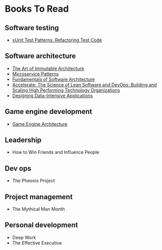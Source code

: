 # Books To Read

## Software testing
- [xUnit Test Patterns: Refactoring Test Code](https://www.amazon.com/xUnit-Test-Patterns-Refactoring-Code/dp/0131495054/ref=sr_1_1?dchild=1&gclid=CjwKCAiA1eKBBhBZEiwAX3gql0tbgzky0qoHw0NBcMPkzxkzrho6d_vvioDYHPqcUW61vJ94v9XleRoCJs8QAvD_BwE&hvadid=241894029830&hvdev=c&hvlocphy=9011703&hvnetw=g&hvqmt=e&hvrand=6484398257358764460&hvtargid=kwd-3785689371&hydadcr=16378_10302381&keywords=xunit+test+patterns&qid=1614387621&sr=8-1&tag=googhydr-20)

## Software architecture
- [The Art of Immutable Architecture](https://www.amazon.com/Art-Immutable-Architecture-Management-Distributed/dp/1484259548)
- [Microservice Patterns](https://www.amazon.com/Microservices-Patterns-examples-Chris-Richardson/dp/1617294543?dchild=1&keywords=microservice+patterns&qid=1616452993&sr=8-1-spons&psc=1&spLa=ZW5jcnlwdGVkUXVhbGlmaWVyPUFVWDNGNVlEU1pXWFAmZW5jcnlwdGVkSWQ9QTAyNTM0NTExTDRFWU5ZUUZFOEwwJmVuY3J5cHRlZEFkSWQ9QTA3OTY4MzUxNEM0WU5URFo5RVM3JndpZGdldE5hbWU9c3BfYXRmJmFjdGlvbj1jbGlja1JlZGlyZWN0JmRvTm90TG9nQ2xpY2s9dHJ1ZQ%3D%3D&linkCode=sl1&tag=6figuredev-20&linkId=dd436ec87272f6e321a9dd6ad99800d0&language=en_US&ref_=as_li_ss_tl)
- [Fundamentals of Software Architecture](https://www.amazon.com/Fundamentals-Software-Architecture-Comprehensive-Characteristics/dp/1492043451?dchild=1&keywords=architectural+patterns&qid=1616452978&sr=8-9&linkCode=sl1&tag=6figuredev-20&linkId=0698f094a01531f9697a71b8c5791000&language=en_US&ref_=as_li_ss_tl)
- [Accelerate: The Science of Lean Software and DevOps: Building and Scaling High Performing Technology Organizations](https://www.amazon.com/Accelerate-Software-Performing-Technology-Organizations/dp/1942788339)
- [Designing Data-Intensive Applications](https://www.amazon.com/Designing-Data-Intensive-Applications-Reliable-Maintainable/dp/1449373321/ref=sr_1_2?dchild=1&gclid=Cj0KCQjw8vqGBhC_ARIsADMSd1AH9q87d-sd8huL074AN9sjvA_IomI8Yi3WOLAwY-lTY9ZaF4zmlOoaAoTTEALw_wcB&hvadid=410025640005&hvdev=c&hvlocphy=1015033&hvnetw=g&hvqmt=e&hvrand=17888568527168737903&hvtargid=kwd-79158584266&hydadcr=16437_11247279&keywords=designing+data+intensive+applications&qid=1625248438&sr=8-2)

## Game engine development
- [Game Engine Architecture](https://www.amazon.com/dp/1138035459/?coliid=I3VAJPC3B2F1LZ&colid=39WMVCCT2Y8QM&psc=1&ref_=lv_ov_lig_dp_it)

## Leadership
- How to Win Friends and Influence People

## Dev ops
- The Pheonix Project

## Project management
- The Mythical Man Month

## Personal development
- Deep Work
- The Effective Executive
